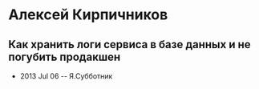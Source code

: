 # Алексей Кирпичников

## Как хранить логи сервиса в базе данных и не погубить продакшен
- 2013 Jul 06 -- Я.Субботник    
